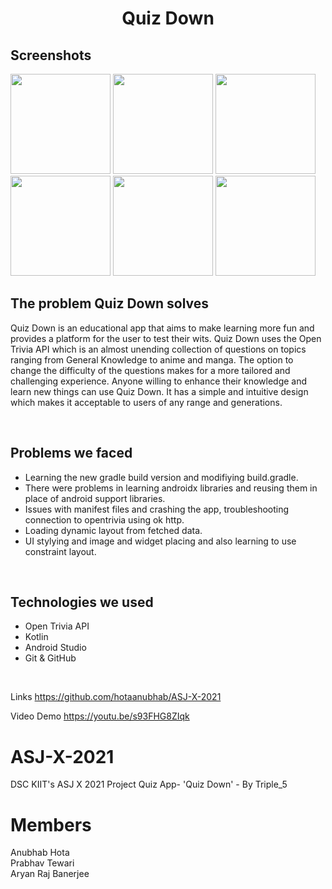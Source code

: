 <h1 style=" text-align: center;">Quiz Down</h1>

## Screenshots
<p float="left">
<img src="screenshots/screenshot_1.png" width="160">
<img src="screenshots/screenshot_2.png" width="160">
<img src="screenshots/screenshot_3.png" width="160">
<img src="screenshots/screenshot_4.png" width="160">
<img src="screenshots/screenshot_5.png" width="160">
<img src="screenshots/screenshot_6.png" width="160">
</p>
<h2>The problem Quiz Down solves</h2>


Quiz Down is an educational app that aims to make learning more fun and provides a platform for the user to test their 
wits. Quiz Down uses the Open Trivia API which is an almost unending collection of questions on topics ranging from
General Knowledge to anime and manga. The option to change the difficulty of the questions makes for a more tailored and challenging experience.
Anyone willing to enhance their knowledge and learn new things can use Quiz Down. It has a simple and intuitive design which makes it acceptable to users of any range and generations.

<br>
<h2>Problems we faced</h2>
<ul>
<li>Learning the new gradle build version and modifiying build.gradle.</li>
<li>There were problems in learning androidx libraries and reusing them in place of android support libraries.</li>
<li>Issues with manifest files and crashing the app, troubleshooting connection to opentrivia using ok http.</li>
<li>Loading dynamic layout from fetched data.</li>
<li>UI stylying and  image and widget placing and also learning to use constraint layout.</li>
</ul>
<br>
<h2>Technologies we used</h2>
<ul>

<li>Open Trivia API</li>
<li>Kotlin</li>
<li>Android Studio</li>
<li>Git & GitHub</li>

</ul>

<br>

Links https://github.com/hotaanubhab/ASJ-X-2021

Video Demo https://youtu.be/s93FHG8ZIqk
<br>
# ASJ-X-2021
DSC KIIT's ASJ X 2021 Project 
Quiz App- 'Quiz Down' - By Triple_5

# Members
Anubhab Hota<br>
Prabhav Tewari<br>
Aryan Raj Banerjee<br>

